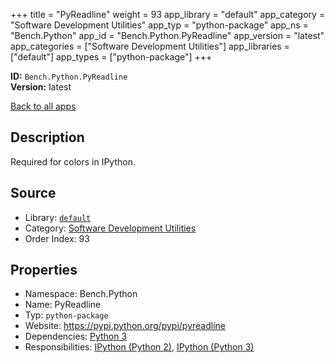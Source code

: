 ﻿+++
title = "PyReadline"
weight = 93
app_library = "default"
app_category = "Software Development Utilities"
app_typ = "python-package"
app_ns = "Bench.Python"
app_id = "Bench.Python.PyReadline"
app_version = "latest"
app_categories = ["Software Development Utilities"]
app_libraries = ["default"]
app_types = ["python-package"]
+++

**ID:** `Bench.Python.PyReadline`  
**Version:** latest  
<!--more-->

[Back to all apps](/apps/)

## Description
Required for colors in IPython.

## Source

* Library: [`default`](/app_libraries/default)
* Category: [Software Development Utilities](/app_categories/software-development-utilities)
* Order Index: 93

## Properties

* Namespace: Bench.Python
* Name: PyReadline
* Typ: `python-package`
* Website: <https://pypi.python.org/pypi/pyreadline>
* Dependencies: [Python 3](/apps/Bench.Python3)
* Responsibilities: [IPython (Python 2)](/apps/Bench.Python2.IPython), [IPython (Python 3)](/apps/Bench.Python3.IPython)

